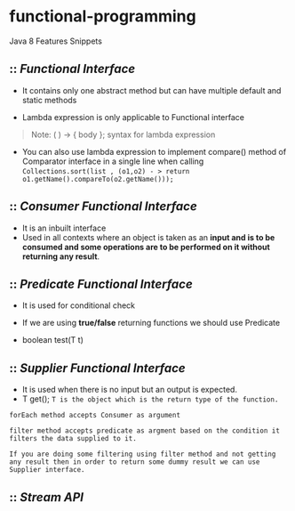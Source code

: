 # functional-programming
Java 8 Features Snippets 

## :: _Functional Interface_
- It contains only one abstract method but can have multiple default and static methods 

- Lambda expression is only applicable to Functional interface
 > Note: ( ) -> { body };   syntax for lambda expression

- You can also use lambda expression to implement compare() method of Comparator interface in a single line when calling 
`Collections.sort(list , (o1,o2) - > return o1.getName().compareTo(o2.getName()));`

 ## :: _Consumer Functional Interface_
- It is an inbuilt interface 
- Used in all contexts where an object is taken as an **input and is to be consumed and some operations are to be performed on it without returning any result**.


 ## :: _Predicate Functional Interface_
 - It is used for conditional check
 - If we are using **true/false** returning functions we should use Predicate

- boolean test(T t)


 ## :: _Supplier Functional Interface_
- It is used when there is no input but an output is expected.
- T get();  `T is the object which is the return type of the function.`


```shell 
forEach method accepts Consumer as argument 

filter method accepts predicate as argment based on the condition it filters the data supplied to it.

If you are doing some filtering using filter method and not getting any result then in order to return some dummy result we can use Supplier interface.
```

## :: _Stream API_

